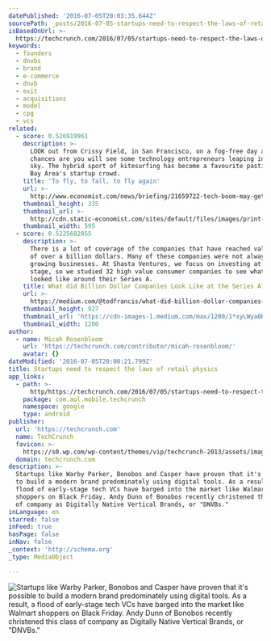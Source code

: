 ```yaml
---
datePublished: '2016-07-05T20:03:35.644Z'
sourcePath: _posts/2016-07-05-startups-need-to-respect-the-laws-of-retail-physics.md
isBasedOnUrl: >-
  https://techcrunch.com/2016/07/05/startups-need-to-respect-the-laws-of-retail-physics/
keywords:
  - founders
  - dnvbs
  - brand
  - e-commerce
  - dnvb
  - exit
  - acquisitions
  - model
  - cpg
  - vcs
related:
  - score: 0.526919961
    description: >-
      LOOK out from Crissy Field, in San Francisco, on a fog-free day and
      chances are you will see some technology entrepreneurs leaping into the
      sky. The hybrid sport of kitesurfing has become a favourite pastime of the
      Bay Area's startup crowd.
    title: 'To fly, to fall, to fly again'
    url: >-
      http://www.economist.com/news/briefing/21659722-tech-boom-may-get-bumpy-it-will-not-end-repeat-dotcom-crash-fly
    thumbnail_height: 335
    thumbnail_url: >-
      http://cdn.static-economist.com/sites/default/files/images/print-edition/20150725_FBP001_1.jpg
    thumbnail_width: 595
  - score: 0.5225682855
    description: >-
      There is a lot of coverage of the companies that have reached valuations
      of over a billion dollars. Many of these companies were not always fast
      growing businesses. At Shasta Ventures, we focus on investing at the early
      stage, so we studied 32 high value consumer companies to see what they
      looked like around their Series A.
    title: What did Billion Dollar Companies Look Like at the Series A?
    url: >-
      https://medium.com/@todfrancis/what-did-billion-dollar-companies-look-like-at-the-series-a-e53ea8043a85
    thumbnail_height: 927
    thumbnail_url: 'https://cdn-images-1.medium.com/max/1200/1*xyLWya0RvvLemLrHJ3Fwsw.jpeg'
    thumbnail_width: 1200
author:
  - name: Micah Rosenbloom
    url: 'https://techcrunch.com/contributor/micah-rosenbloom/'
    avatar: {}
dateModified: '2016-07-05T20:00:21.799Z'
title: Startups need to respect the laws of retail physics
app_links:
  - path: >-
      http/https://techcrunch.com/2016/07/05/startups-need-to-respect-the-laws-of-retail-physics/
    package: com.aol.mobile.techcrunch
    namespace: google
    type: android
publisher:
  url: 'https://techcrunch.com'
  name: TechCrunch
  favicon: >-
    https://s0.wp.com/wp-content/themes/vip/techcrunch-2013/assets/images/favicon.ico
  domain: techcrunch.com
description: >-
  Startups like Warby Parker, Bonobos and Casper have proven that it's possible
  to build a modern brand predominately using digital tools. As a result, a
  flood of early-stage tech VCs have barged into the market like Walmart
  shoppers on Black Friday. Andy Dunn of Bonobos recently christened this class
  of company as Digitally Native Vertical Brands, or "DNVBs."
inLanguage: en
starred: false
inFeed: true
hasPage: false
inNav: false
_context: 'http://schema.org'
_type: MediaObject

---
```

![Startups like Warby Parker, Bonobos and Casper have proven that it's possible to build a modern brand predominately using digital tools. As a result, a flood of early-stage tech VCs have barged into the market like Walmart shoppers on Black Friday. Andy Dunn of Bonobos recently christened this class of company as Digitally Native Vertical Brands, or "DNVBs."](https://the-grid-user-content.s3-us-west-2.amazonaws.com/d847a543-56bf-409f-b192-35ce18508f07.png)
